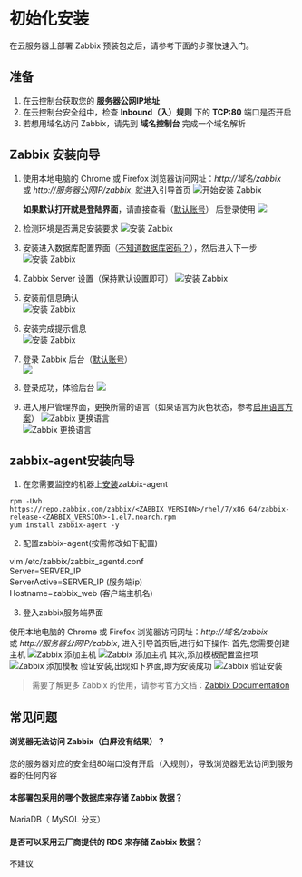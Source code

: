 # 初始化安装

在云服务器上部署 Zabbix 预装包之后，请参考下面的步骤快速入门。

## 准备

1. 在云控制台获取您的 **服务器公网IP地址** 
2. 在云控制台安全组中，检查 **Inbound（入）规则** 下的 **TCP:80** 端口是否开启
3. 若想用域名访问 Zabbix，请先到 **域名控制台** 完成一个域名解析

## Zabbix 安装向导

1. 使用本地电脑的 Chrome 或 Firefox 浏览器访问网址：*http://域名/zabbix* 或 *http://服务器公网IP/zabbix*, 就进入引导首页
   ![开始安装 Zabbix](https://libs.websoft9.com/Websoft9/DocsPicture/zh/zabbix/zabbix-installwel-websoft9.png)

   **如果默认打开就是登陆界面**，请直接查看（[默认账号](/zh/stack-accounts.html#zabbix)） 后登录使用
   ![](https://libs.websoft9.com/Websoft9/DocsPicture/zh/zabbix/zabbix-login-websoft9.png)

2. 检测环境是否满足安装要求
   ![安装 Zabbix](https://libs.websoft9.com/Websoft9/DocsPicture/zh/zabbix/zabbix-installcheck-websoft9.png)

3. 安装进入数据库配置界面（[不知道数据库密码？](/zh/stack-accounts.html#mysql)），然后进入下一步
   ![安装 Zabbix](https://libs.websoft9.com/Websoft9/DocsPicture/zh/zabbix/zabbix-installdb-websoft9.png)

4. Zabbix Server 设置（保持默认设置即可）
   ![安装 Zabbix](https://libs.websoft9.com/Websoft9/DocsPicture/zh/zabbix/zabbix-installserver-websoft9.png)

5. 安装前信息确认  
   ![安装 Zabbix](https://libs.websoft9.com/Websoft9/DocsPicture/zh/zabbix/zabbix-installsy-websoft9.png)

6. 安装完成提示信息  
   ![安装 Zabbix](https://libs.websoft9.com/Websoft9/DocsPicture/zh/zabbix/zabbix-installss-websoft9.png)

7. 登录 Zabbix 后台（[默认账号](/zh/stack-accounts.html#zabbix)）  
   ![](https://libs.websoft9.com/Websoft9/DocsPicture/zh/zabbix/zabbix-login-websoft9.png)

8. 登录成功，体验后台
   ![](https://libs.websoft9.com/Websoft9/DocsPicture/zh/zabbix/zabbix-dashboard-websoft9.png)

9. 进入用户管理界面，更换所需的语言（如果语言为灰色状态，参考[启用语言方案](/zh/solution-more.md#zabbix-多语言)）
   ![Zabbix 更换语言](https://libs.websoft9.com/Websoft9/DocsPicture/en/zabbix/zabbix-changelang-websoft9.png)  
   ![Zabbix 更换语言](https://libs.websoft9.com/Websoft9/DocsPicture/zh/zabbix/zabbix-dashboardzh-websoft9.png)

## zabbix-agent安装向导
1. 在您需要监控的机器上[安装](https://www.zabbix.com/download?zabbix=5.0&os_distribution=centos&os_version=7&db=mysql&ws=apache)zabbix-agent
```shell
rpm -Uvh https://repo.zabbix.com/zabbix/<ZABBIX_VERSION>/rhel/7/x86_64/zabbix-release-<ZABBIX_VERSION>-1.el7.noarch.rpm
yum install zabbix-agent -y
```

2. 配置zabbix-agent(按需修改如下配置)  

vim /etc/zabbix/zabbix_agentd.conf      
Server=SERVER_IP   
ServerActive=SERVER_IP (服务端ip)   
Hostname=zabbix_web (客户端主机名)   

3. 登入zabbix服务端界面   

使用本地电脑的 Chrome 或 Firefox 浏览器访问网址：*http://域名/zabbix* 或 *http://服务器公网IP/zabbix*, 进入引导首页后,进行如下操作:
首先,您需要创建主机
![Zabbix 添加主机](https://libs.websoft9.com/Websoft9/DocsPicture/zh/zabbix/zabbix-addhost-websoft9.png)
![Zabbix 添加主机](https://libs.websoft9.com/Websoft9/DocsPicture/zh/zabbix/zabbix-addhost2-websoft9.png)
其次,添加模板配置监控项
![Zabbix 添加模板](https://libs.websoft9.com/Websoft9/DocsPicture/zh/zabbix/zabbix-updatetemplate-websoft9.png)
验证安装,出现如下界面,即为安装成功
![Zabbix 验证安装](https://libs.websoft9.com/Websoft9/DocsPicture/zh/zabbix/zabbix-addok-websoft9.png)

> 需要了解更多 Zabbix 的使用，请参考官方文档：[Zabbix Documentation](https://www.zabbix.com/documentation/current/)

## 常见问题

#### 浏览器无法访问 Zabbix（白屏没有结果）？

您的服务器对应的安全组80端口没有开启（入规则），导致浏览器无法访问到服务器的任何内容

#### 本部署包采用的哪个数据库来存储 Zabbix 数据？

MariaDB（ MySQL 分支）

#### 是否可以采用云厂商提供的 RDS 来存储 Zabbix 数据？

不建议
